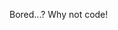 Bored...? Why not code!
<!---
Umbrellaisnothere/Umbrellaisnothere is a ✨ special ✨ repository because its `README.md` (this file) appears on your GitHub profile.
You can click the Preview link to take a look at your changes.
--->
